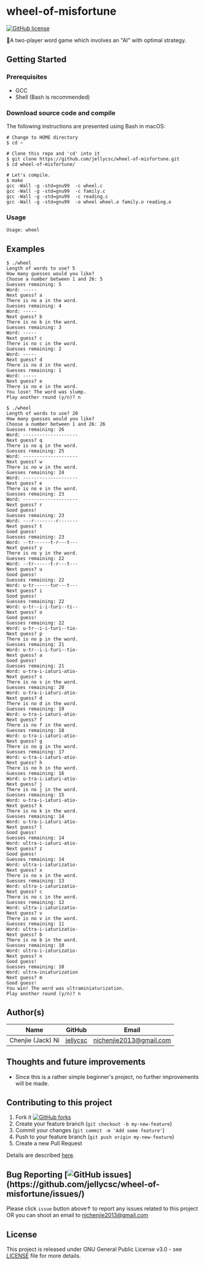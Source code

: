 # wheel-of-misfortune
[![GitHub license](https://img.shields.io/github/license/jellycsc/wheel-of-misfortune.svg)](https://github.com/jellycsc/wheel-of-misfortune/blob/master/LICENSE)

📖A two-player word game which involves an "AI" with optimal strategy.

## Getting Started

### Prerequisites

* GCC
* Shell (Bash is recommended)

### Download source code and compile
The following instructions are presented using Bash in macOS:
```
# Change to HOME directory
$ cd ~

# Clone this repo and 'cd' into it
$ git clone https://github.com/jellycsc/wheel-of-misfortune.git
$ cd wheel-of-misfortune/

# Let's compile.
$ make
gcc -Wall -g -std=gnu99  -c wheel.c
gcc -Wall -g -std=gnu99  -c family.c
gcc -Wall -g -std=gnu99  -c reading.c
gcc -Wall -g -std=gnu99  -o wheel wheel.o family.o reading.o
```

### Usage
```
Usage: wheel
```

## Examples
```
$ ./wheel 
Length of words to use? 5
How many guesses would you like?
Choose a number between 1 and 26: 5
Guesses remaining: 5
Word: -----
Next guess? a
There is no a in the word.
Guesses remaining: 4
Word: -----
Next guess? b
There is no b in the word.
Guesses remaining: 3
Word: -----
Next guess? c
There is no c in the word.
Guesses remaining: 2
Word: -----
Next guess? d
There is no d in the word.
Guesses remaining: 1
Word: -----
Next guess? e
There is no e in the word.
You lose! The word was slump.
Play another round (y/n)? n

$ ./wheel 
Length of words to use? 20
How many guesses would you like?
Choose a number between 1 and 26: 26
Guesses remaining: 26
Word: --------------------
Next guess? q
There is no q in the word.
Guesses remaining: 25
Word: --------------------
Next guess? w
There is no w in the word.
Guesses remaining: 24
Word: --------------------
Next guess? e
There is no e in the word.
Guesses remaining: 23
Word: --------------------
Next guess? r
Good guess!
Guesses remaining: 23
Word: ---r--------r-------
Next guess? t
Good guess!
Guesses remaining: 23
Word: --tr------t-r---t---
Next guess? y
There is no y in the word.
Guesses remaining: 22
Word: --tr------t-r---t---
Next guess? u
Good guess!
Guesses remaining: 22
Word: u-tr------tur---t---
Next guess? i
Good guess!
Guesses remaining: 22
Word: u-tr--i-i-turi--ti--
Next guess? o
Good guess!
Guesses remaining: 22
Word: u-tr--i-i-turi--tio-
Next guess? p
There is no p in the word.
Guesses remaining: 21
Word: u-tr--i-i-turi--tio-
Next guess? a
Good guess!
Guesses remaining: 21
Word: u-tra-i-iaturi-atio-
Next guess? s
There is no s in the word.
Guesses remaining: 20
Word: u-tra-i-iaturi-atio-
Next guess? d
There is no d in the word.
Guesses remaining: 19
Word: u-tra-i-iaturi-atio-
Next guess? f
There is no f in the word.
Guesses remaining: 18
Word: u-tra-i-iaturi-atio-
Next guess? g
There is no g in the word.
Guesses remaining: 17
Word: u-tra-i-iaturi-atio-
Next guess? h
There is no h in the word.
Guesses remaining: 16
Word: u-tra-i-iaturi-atio-
Next guess? j
There is no j in the word.
Guesses remaining: 15
Word: u-tra-i-iaturi-atio-
Next guess? k
There is no k in the word.
Guesses remaining: 14
Word: u-tra-i-iaturi-atio-
Next guess? l
Good guess!
Guesses remaining: 14
Word: ultra-i-iaturi-atio-
Next guess? z
Good guess!
Guesses remaining: 14
Word: ultra-i-iaturizatio-
Next guess? x
There is no x in the word.
Guesses remaining: 13
Word: ultra-i-iaturizatio-
Next guess? c
There is no c in the word.
Guesses remaining: 12
Word: ultra-i-iaturizatio-
Next guess? v
There is no v in the word.
Guesses remaining: 11
Word: ultra-i-iaturizatio-
Next guess? b
There is no b in the word.
Guesses remaining: 10
Word: ultra-i-iaturizatio-
Next guess? n
Good guess!
Guesses remaining: 10
Word: ultra-iniaturization
Next guess? m
Good guess!
You win! The word was ultraminiaturization.
Play another round (y/n)? n
```

## Author(s)

| Name                    | GitHub                                     | Email
| ----------------------- | ------------------------------------------ | -------------------------
| Chenjie (Jack) Ni       | [jellycsc](https://github.com/jellycsc)    | nichenjie2013@gmail.com

## Thoughts and future improvements

* Since this is a rather simple beginner's project, no further improvements will be made.

## Contributing to this project

1. Fork it [![GitHub forks](https://img.shields.io/github/forks/jellycsc/wheel-of-misfortune.svg?style=social&label=Fork&maxAge=2592000&)](https://github.com/jellycsc/wheel-of-misfortune/fork)
2. Create your feature branch (`git checkout -b my-new-feature`)
3. Commit your changes (`git commit -m 'Add some feature'`)
4. Push to your feature branch (`git push origin my-new-feature`)
5. Create a new Pull Request

Details are described [here](https://git-scm.com/book/en/v2/GitHub-Contributing-to-a-Project).

## Bug Reporting [![GitHub issues](https://img.shields.io/github/issues/jellycsc/wheel-of-misfortune.svg?)](https://github.com/jellycsc/wheel-of-misfortune/issues/)

Please click `issue` button above↑ to report any issues related to this project  
OR you can shoot an email to <nichenjie2013@gmail.com>

## License
This project is released under GNU General Public License v3.0 - see [LICENSE](LICENSE) file for more details.

